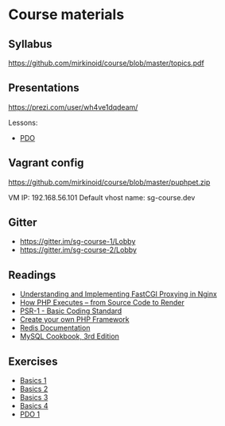 # Course materials

## Syllabus
<https://github.com/mirkinoid/course/blob/master/topics.pdf>

## Presentations
<https://prezi.com/user/wh4ve1dqdeam/>

Lessons:
- [PDO](https://github.com/mirkinoid/course/blob/master/materials/PDO.md)

## Vagrant config
<https://github.com/mirkinoid/course/blob/master/puphpet.zip>

VM IP: 192.168.56.101
Default vhost name: sg-course.dev

## Gitter
- <https://gitter.im/sg-course-1/Lobby>
- <https://gitter.im/sg-course-2/Lobby>

## Readings
- [Understanding and Implementing FastCGI Proxying in Nginx](https://www.digitalocean.com/community/tutorials/understanding-and-implementing-fastcgi-proxying-in-nginx)
- [How PHP Executes – from Source Code to Render](https://www.sitepoint.com/how-php-executes-from-source-code-to-render/)
- [PSR-1 - Basic Coding Standard](http://www.php-fig.org/psr/psr-1/)
- [Create your own PHP Framework](https://symfony.com/doc/current/create_framework/index.html)
- [Redis Documentation](https://redis.io/)
- [MySQL Cookbook, 3rd Edition](http://shop.oreilly.com/product/0636920032274.do)

## Exercises
- [Basics 1](https://github.com/mirkinoid/course/blob/master/exercises/basics1.md)
- [Basics 2](https://github.com/mirkinoid/course/blob/master/exercises/basics2.md)
- [Basics 3](https://github.com/mirkinoid/course/blob/master/exercises/basics3.md)
- [Basics 4](https://github.com/mirkinoid/course/blob/master/exercises/basics4.md)
- [PDO 1](https://github.com/mirkinoid/course/blob/master/exercises/PDO1.md)